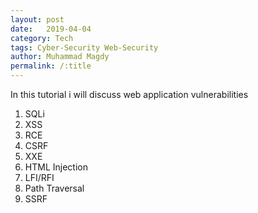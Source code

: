 ```yaml
---
layout: post
date:   2019-04-04 
category: Tech
tags: Cyber-Security Web-Security
author: Muhammad Magdy
permalink: /:title
---
```


In this tutorial i will discuss web application vulnerabilities 

1. SQLi
2. XSS
3. RCE
4. CSRF
5. XXE
6. HTML Injection
7. LFI/RFI
8. Path Traversal
9. SSRF